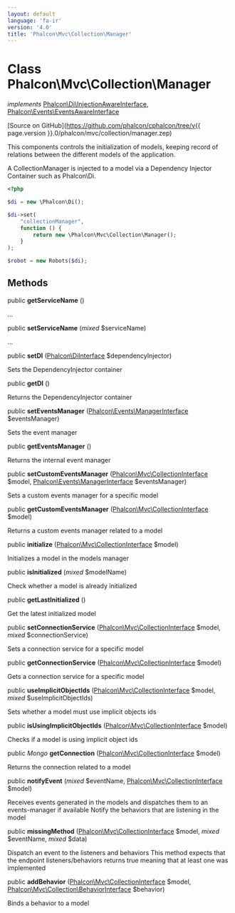 ```yaml
---
layout: default
language: 'fa-ir'
version: '4.0'
title: 'Phalcon\Mvc\Collection\Manager'
---
```

# Class **Phalcon\Mvc\Collection\Manager**

*implements* [Phalcon\Di\InjectionAwareInterface](Phalcon_Di_InjectionAwareInterface), [Phalcon\Events\EventsAwareInterface](Phalcon_Events_EventsAwareInterface)

[Source on GitHub](https://github.com/phalcon/cphalcon/tree/v{{ page.version }}.0/phalcon/mvc/collection/manager.zep)

This components controls the initialization of models, keeping record of relations between the different models of the application.

A CollectionManager is injected to a model via a Dependency Injector Container such as Phalcon\Di.

```php
<?php

$di = new \Phalcon\Di();

$di->set(
    "collectionManager",
    function () {
        return new \Phalcon\Mvc\Collection\Manager();
    }
);

$robot = new Robots($di);

```

## Methods

public **getServiceName** ()

...

public **setServiceName** (*mixed* $serviceName)

...

public **setDI** ([Phalcon\DiInterface](Phalcon_DiInterface) $dependencyInjector)

Sets the DependencyInjector container

public **getDI** ()

Returns the DependencyInjector container

public **setEventsManager** ([Phalcon\Events\ManagerInterface](Phalcon_Events_ManagerInterface) $eventsManager)

Sets the event manager

public **getEventsManager** ()

Returns the internal event manager

public **setCustomEventsManager** ([Phalcon\Mvc\CollectionInterface](Phalcon_Mvc_CollectionInterface) $model, [Phalcon\Events\ManagerInterface](Phalcon_Events_ManagerInterface) $eventsManager)

Sets a custom events manager for a specific model

public **getCustomEventsManager** ([Phalcon\Mvc\CollectionInterface](Phalcon_Mvc_CollectionInterface) $model)

Returns a custom events manager related to a model

public **initialize** ([Phalcon\Mvc\CollectionInterface](Phalcon_Mvc_CollectionInterface) $model)

Initializes a model in the models manager

public **isInitialized** (*mixed* $modelName)

Check whether a model is already initialized

public **getLastInitialized** ()

Get the latest initialized model

public **setConnectionService** ([Phalcon\Mvc\CollectionInterface](Phalcon_Mvc_CollectionInterface) $model, *mixed* $connectionService)

Sets a connection service for a specific model

public **getConnectionService** ([Phalcon\Mvc\CollectionInterface](Phalcon_Mvc_CollectionInterface) $model)

Gets a connection service for a specific model

public **useImplicitObjectIds** ([Phalcon\Mvc\CollectionInterface](Phalcon_Mvc_CollectionInterface) $model, *mixed* $useImplicitObjectIds)

Sets whether a model must use implicit objects ids

public **isUsingImplicitObjectIds** ([Phalcon\Mvc\CollectionInterface](Phalcon_Mvc_CollectionInterface) $model)

Checks if a model is using implicit object ids

public *Mongo* **getConnection** ([Phalcon\Mvc\CollectionInterface](Phalcon_Mvc_CollectionInterface) $model)

Returns the connection related to a model

public **notifyEvent** (*mixed* $eventName, [Phalcon\Mvc\CollectionInterface](Phalcon_Mvc_CollectionInterface) $model)

Receives events generated in the models and dispatches them to an events-manager if available Notify the behaviors that are listening in the model

public **missingMethod** ([Phalcon\Mvc\CollectionInterface](Phalcon_Mvc_CollectionInterface) $model, *mixed* $eventName, *mixed* $data)

Dispatch an event to the listeners and behaviors This method expects that the endpoint listeners/behaviors returns true meaning that at least one was implemented

public **addBehavior** ([Phalcon\Mvc\CollectionInterface](Phalcon_Mvc_CollectionInterface) $model, [Phalcon\Mvc\Collection\BehaviorInterface](Phalcon_Mvc_Collection_BehaviorInterface) $behavior)

Binds a behavior to a model